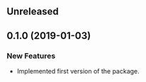 <!-- Learn how to maintain this file at https://github.com/WordPress/gutenberg/tree/master/packages#maintaining-changelogs. -->

## Unreleased

## 0.1.0 (2019-01-03)

### New Features

- Implemented first version of the package.
